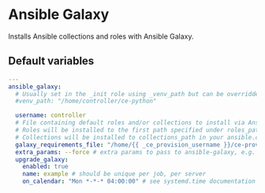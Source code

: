 # Ansible Galaxy
Installs Ansible collections and roles with Ansible Galaxy.

<!--TOC-->
<!--ENDTOC-->

<!--ROLEVARS-->
## Default variables
```yaml
---
ansible_galaxy:
  # Usually set in the _init role using _venv_path but can be overridden.
  #venv_path: "/home/controller/ce-python"

  username: controller
  # File containing default roles and/or collections to install via Ansible Galaxy.
  # Roles will be installed to the first path specified under roles_path in your ansible.cfg file.
  # Collections will be installed to collections_path in your ansible.cfg file.
  galaxy_requirements_file: "/home/{{ _ce_provision_username }}/ce-provision/config/files/galaxy-requirements.yml"
  extra_params: --force # extra params to pass to ansible-galaxy, e.g. -p /path/to/install to override install location above
  upgrade_galaxy:
    enabled: true
    name: example # should be unique per job, per server
    on_calendar: "Mon *-*-* 04:00:00" # see systemd.time documentation - https://www.freedesktop.org/software/systemd/man/latest/systemd.time.html#Calendar%20Events

```

<!--ENDROLEVARS-->
